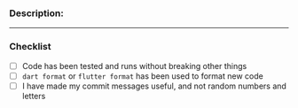 ### Description:



---

### Checklist

- [ ] Code has been tested and runs without breaking other things
- [ ] `dart format` or `flutter format` has been used to format new code
- [ ] I have made my commit messages useful, and not random numbers and letters
